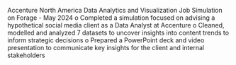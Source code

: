 Accenture North America Data Analytics and Visualization Job Simulation on Forage - May 2024
o	Completed a simulation focused on advising a hypothetical social media client as a Data Analyst at Accenture
o	Cleaned, modelled and analyzed 7 datasets to uncover insights into content trends to inform strategic decisions
o	Prepared a PowerPoint deck and video presentation to communicate key insights for the client and internal stakeholders
